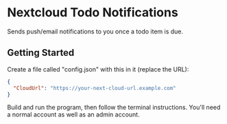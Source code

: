 # Nextcloud Todo Notifications

Sends push/email notifications to you once a todo item is due.

## Getting Started

Create a file called "config.json" with this in it (replace the URL):
```json
{
  "CloudUrl": "https://your-next-cloud-url.example.com"
}
```

Build and run the program, then follow the terminal instructions. You'll need a normal account as well as an admin account.